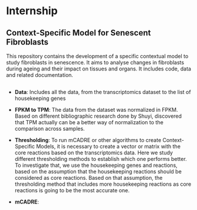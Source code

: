 # Internship
## Context-Specific Model for Senescent Fibroblasts
This repository contains the development of a specific contextual model to study fibroblasts in senescence. It aims to analyse changes in fibroblasts during ageing and their impact on tissues and organs. It includes code, data and related documentation.
## 
- **Data**: Includes all the data, from the transcriptomics dataset to the list of housekeeping genes

- **FPKM to TPM**: The data from the dataset was normalized in FPKM. Based on different bibliographic research done by Shuyi, discovered that TPM actually can be a better way of normalization to the comparison across samples.

- **Thresholding**: To run mCADRE or other algorithms to create Context-Specific Models, it is necessary to create a vector or matrix with the core reactions based on the transcriptomics data. Here we study different thresholding methods to establish which one performs better. To investigate that, we use the housekeeping genes and reactions, based on the assumption that the housekeeping reactions should be considered as core reactions. Based on that assumption, the thresholding method that includes more housekeeping reactions as core reactions is going to be the most accurate one.

- **mCADRE**:

